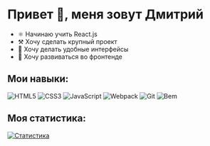 # Привет 👋, меня зовут Дмитрий

- ⚛️ Начинаю учить React.js
- ⚒️ Хочу сделать крупный проект
- 📱 Хочу делать удобные интерфейсы
- 🧠 Хочу развиваться во фронтенде

## Мои навыки:

![HTML5](https://img.shields.io/badge/HTML5-333?style=for-the-badge&logo=html5&logoColor=E34F26)
![CSS3](https://img.shields.io/badge/CSS3-333?style=for-the-badge&logo=css3&logoColor=1572B6)
![JavaScript](https://img.shields.io/badge/JavaScript-333?style=for-the-badge&logo=javascript&logoColor=#f7e01d)
![Webpack](https://img.shields.io/badge/-Webpack-333?style=for-the-badge&logo=webpack&logoColor=231b7abf)
![Git](https://img.shields.io/badge/-Git-333?style=for-the-badge&logo=git&logoColor=23f15135)
![Bem](https://img.shields.io/badge/-Бэм-333?style=for-the-badge&logo=bem&logoColor=fff)

## Моя статистика:
[![Статистика](https://github-readme-stats.vercel.app/api/top-langs/?username=DmitriyLedovskih&layout=compact)](https://github.com/anuraghazra/github-readme-stats)
